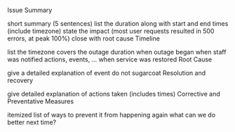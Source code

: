 Issue Summary

short summary (5 sentences)
list the duration along with start and end times (include timezone)
state the impact (most user requests resulted in 500 errors, at peak 100%)
close with root cause
Timeline

list the timezone
covers the outage duration
when outage began
when staff was notified
actions, events, …
when service was restored
Root Cause

give a detailed explanation of event
do not sugarcoat
Resolution and recovery

give detailed explanation of actions taken (includes times)
Corrective and Preventative Measures

itemized list of ways to prevent it from happening again
what can we do better next time?
